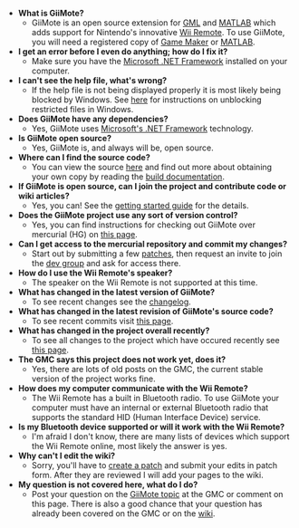   * **What is GiiMote?**
    * GiiMote is an open source extension for [GML](GML.md) and [MATLAB](MATLAB.md) which adds support for Nintendo's innovative [Wii Remote](WiiRemote.md). To use GiiMote, you will need a registered copy of [Game Maker](GameMaker.md) or [MATLAB](MATLAB.md).
  * **I get an error before I even do anything; how do I fix it?**
    * Make sure you have the [Microsoft .NET Framework](DotNet.md) installed on your computer.
  * **I can't see the help file, what's wrong?**
    * If the help file is not being displayed properly it is most likely being blocked by Windows. See [here](UnblockFiles.md) for instructions on unblocking restricted files in Windows.
  * **Does GiiMote have any dependencies?**
    * Yes, GiiMote uses [Microsoft's .NET Framework](DotNet.md) technology.
  * **Is GiiMote open source?**
    * Yes, GiiMote is, and always will be, open source.
  * **Where can I find the source code?**
    * You can view the source [here](http://code.google.com/p/giimote/source/browse/) and find out more about obtaining your own copy by reading the [build documentation](BuildDocumentation.md).
  * **If GiiMote is open source, can I join the project and contribute code or wiki articles?**
    * Yes, you can! See the [getting started guide](GettingStarted.md) for the details.
  * **Does the GiiMote project use any sort of version control?**
    * Yes, you can find instructions for checking out GiiMote over mercurial (HG) on [this page](http://code.google.com/p/giimote/source/checkout).
  * **Can I get access to the mercurial repository and commit my changes?**
    * Start out by submitting a few [patches](CreatingPatches.md), then request an invite to join the [dev group](http://groups.google.com/group/giimote) and ask for access there.
  * **How do I use the Wii Remote's speaker?**
    * The speaker on the Wii Remote is not supported at this time.
  * **What has changed in the latest version of GiiMote?**
    * To see recent changes see the [changelog](ChangeLog.md).
  * **What has changed in the latest revision of GiiMote's source code?**
    * To see recent commits visit [this page](http://code.google.com/p/giimote/source/list).
  * **What has changed in the project overall recently?**
    * To see all changes to the project which have occured recently see [this page](http://code.google.com/p/giimote/updates/list).
  * **The GMC says this project does not work yet, does it?**
    * Yes, there are lots of old posts on the GMC, the current stable version of the project works fine.
  * **How does my computer communicate with the Wii Remote?**
    * The Wii Remote has a built in Bluetooth radio. To use GiiMote your computer must have an internal or external Bluetooth radio that supports the standard HID (Human Interface Device) service.
  * **Is my Bluetooth device supported or will it work with the Wii Remote?**
    * I'm afraid I don't know, there are many lists of devices which support the Wii Remote online, most likely the answer is yes.
  * **Why can't I edit the wiki?**
    * Sorry, you'll have to [create a patch](CreatingPatches.md) and submit your edits in patch form. After they are reviewed I will add your pages to the wiki.
  * **My question is not covered here, what do I do?**
    * Post your question on the [GiiMote topic](http://gmc.yoyogames.com/index.php?showtopic=313260) at the GMC or comment on this page. There is also a good chance that your question has already been covered on the GMC or on the [wiki](http://code.google.com/p/giimote/w/list).